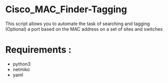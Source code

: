 # Cisco_MAC_Finder-Tagging

This script allows you to automate the task of searching and tagging (Optional) a port based on the MAC address on a set of sites and switches

# Requirements :
- python3
- netmiko
- yaml

